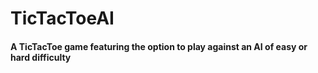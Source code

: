 # TicTacToeAI

#### A TicTacToe game featuring the option to play against an AI of easy or hard difficulty
